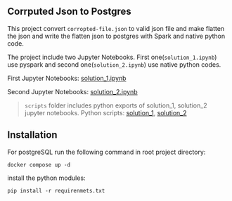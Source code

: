 ## Corrputed Json to Postgres

This project convert `corropted-file.json` to valid json file and make flatten the json and write the flatten json to postgres with Spark and native python code.

The project include two Jupyter Notebooks. First one(`solution_1.ipynb`) use pyspark and second one(`solution_2.ipynb`) use native python codes. 

First Jupyter Notebooks: [solution_1.ipynb](./solution_1.ipynb)

Second Jupyter Notebooks: [solution_2.ipynb](./solution_2.ipynb)

> `scripts` folder includes python exports of solution_1, solution_2 jupyter notebooks.
> Python scripts: [solution_1](./solution_1.py), [solution_2](./solution_2.py)

## Installation

For postgreSQL run the following command in root project directory:

```
docker compose up -d
```

install the python modules:

```
pip install -r requirenmets.txt
```
